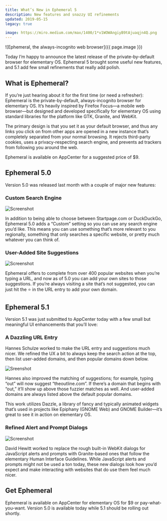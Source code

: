 ```yaml
---
title: What’s New in Ephemeral 5
description: New features and snazzy UI refinements
updated: 2019-05-15
legacy: true

image: https://miro.medium.com/max/1400/1*v1WOWAngiyB9tAjuaqjn4Q.png
---
```


![Ephemeral, the always-incognito web browser]({{ page.image }})

Today I’m happy to announce the latest release of the private-by-default browser for elementary OS. Ephemeral 5 brought some useful new features, and 5.1 add few small refinements that really add polish.

## What is Ephemeral?

If you’re just hearing about it for the first time (or need a refresher): Ephemeral is the private-by-default, always-incognito browser for elementary OS. It’s heavily inspired by Firefox Focus—a mobile web browser—but designed and developed specifically for elementary OS using standard libraries for the platform like GTK, Granite, and WebKit.

The primary design is that you set it as your default browser, and thus any links you click on from other apps are opened in a new instance that’s completely separated from your normal browsing. It rejects third-party cookies, uses a privacy-respecting search engine, and prevents ad trackers from following you around the web.

Ephemeral is available on AppCenter for a suggested price of $9.

## Ephemeral 5.0

Version 5.0 was released last month with a couple of major new features:

### Custom Search Engine

![Screenshot](https://miro.medium.com/max/1400/1*rCW90g4gHZHNr9YIGGENuw@2x.png)

In addition to being able to choose between Startpage.com or DuckDuckGo, Ephemeral 5.0 adds a “Custom” setting so you can use any search engine you’d like. This means you can use something that’s more relevant to you regionally, something that only searches a specific website, or pretty much whatever you can think of.

### User-Added Site Suggestions

![Screenshot](https://miro.medium.com/max/1400/1*z0iLhKX2q6AH56XP7HU8dA@2x.png)

Ephemeral offers to complete from over 400 popular websites when you’re typing a URL, and now as of 5.0 you can add your own sites to those suggestions. If you’re always visiting a site that’s not suggested, you can just hit the ⭐️ in the URL entry to add your own domain.

## Ephemeral 5.1

Version 5.1 was just submitted to AppCenter today with a few small but meaningful UI enhancements that you’ll love:

### A Dazzling URL Entry

Hannes Schulze worked to make the URL entry and suggestions much nicer. We refined the UX a bit to always keep the search action at the top, then list user-added domains, and then popular domains down below.

![Sreenshot](https://miro.medium.com/max/1400/1*uTIyx7hGuvRm9fev4HGROA.gif)

Hannes also improved the matching of suggestions; for example, typing “out” will now suggest “theoutline.com”. If there’s a domain that begins with “out,” it’ll show up above those fuzzier matches as well. And user-added domains are always listed above the default popular domains.

This work utilizes Dazzle, a library of fancy and typically animated widgets that’s used in projects like Epiphany (GNOME Web) and GNOME Builder—it’s great to see it in action on elementary OS.

### Refined Alert and Prompt Dialogs

![Screenshot](https://miro.medium.com/max/1216/1*7b8PmHERHDZ6ceLmqmtsyQ@2x.png)

David Hewitt worked to replace the rough built-in WebKit dialogs for JavaScript alerts and prompts with Granite-based ones that follow the elementary Human Interface Guidelines. While JavaScript alerts and prompts might not be used a ton today, these new dialogs look how you’d expect and make interacting with websites that do use them feel much nicer.

## Get Ephemeral

Ephemeral is available on AppCenter for elementary OS for $9 or pay-what-you-want. Version 5.0 is available today while 5.1 should be rolling out shortly.
